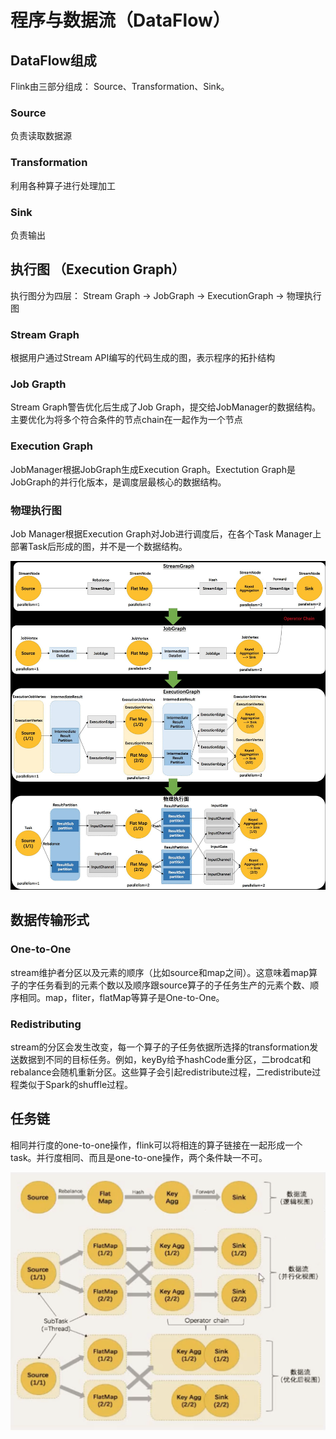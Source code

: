 # 程序与数据流（DataFlow）

## DataFlow组成

Flink由三部分组成： Source、Transformation、Sink。

### Source
负责读取数据源

### Transformation
利用各种算子进行处理加工

### Sink
负责输出

## 执行图 （Execution Graph）

执行图分为四层： Stream Graph -> JobGraph -> ExecutionGraph -> 物理执行图

### Stream Graph
根据用户通过Stream API编写的代码生成的图，表示程序的拓扑结构

### Job Grapth
Stream Graph警告优化后生成了Job Graph，提交给JobManager的数据结构。主要优化为将多个符合条件的节点chain在一起作为一个节点

### Execution Graph
JobManager根据JobGraph生成Execution Graph。Exectution Graph是JobGraph的并行化版本，是调度层最核心的数据结构。

### 物理执行图
Job Manager根据Execution Graph对Job进行调度后，在各个Task Manager上部署Task后形成的图，并不是一个数据结构。

![](Images/16.png)

##  数据传输形式

### One-to-One
 stream维护者分区以及元素的顺序（比如source和map之间）。这意味着map算子的字任务看到的元素个数以及顺序跟source算子的子任务生产的元素个数、顺序相同。map，fliter，flatMap等算子是One-to-One。
 
### Redistributing
 
 stream的分区会发生改变，每一个算子的子任务依据所选择的transformation发送数据到不同的目标任务。例如，keyBy给予hashCode重分区，二brodcat和rebalance会随机重新分区。这些算子会引起redistribute过程，二redistribute过程类似于Spark的shuffle过程。
 
 
## 任务链

相同并行度的one-to-one操作，flink可以将相连的算子链接在一起形成一个task。并行度相同、而且是one-to-one操作，两个条件缺一不可。

![](Images/17.png)
